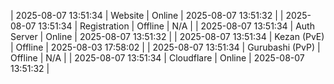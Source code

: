 | 2025-08-07 13:51:34 | Website | Online | 2025-08-07 13:51:32 |
| 2025-08-07 13:51:34 | Registration | Offline | N/A |
| 2025-08-07 13:51:34 | Auth Server | Online | 2025-08-07 13:51:32 |
| 2025-08-07 13:51:34 | Kezan (PvE) | Offline | 2025-08-03 17:58:02 |
| 2025-08-07 13:51:34 | Gurubashi (PvP) | Offline | N/A |
| 2025-08-07 13:51:34 | Cloudflare | Online | 2025-08-07 13:51:32 |
